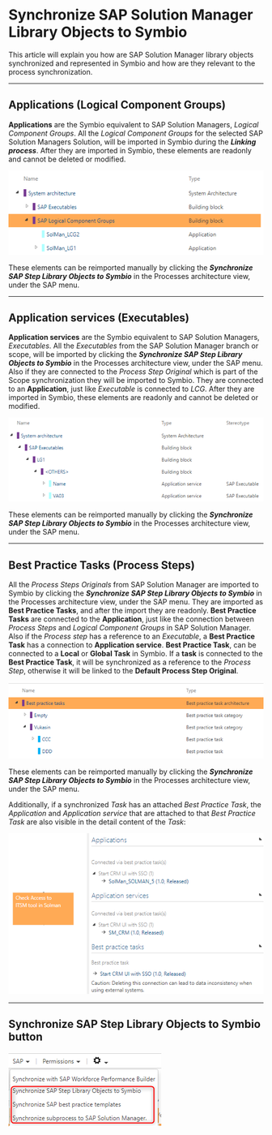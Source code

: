 # Synchronize SAP Solution Manager Library Objects to Symbio

This article will explain you how are SAP Solution Manager library objects synchronized and represented in Symbio and how are they relevant to the process synchronization.

***
## Applications (Logical Component Groups)

**Applications** are the Symbio equivalent to SAP Solution Managers, *Logical Component Groups*. All the *Logical Component Groups* for the selected 
SAP Solution Managers Solution, will be imported in Symbio during the ***Linking process***. After they are imported in Symbio, these elements are readonly
and cannot be deleted or modified.

![Test](media/Applications.png)

These elements can be reimported manually by clicking the ***Synchronize SAP Step Library Objects to Symbio*** in the Processes architecture view, under the SAP menu.

***
## Application services (Executables)

**Application services** are the Symbio equivalent to SAP Solution Managers, *Executables*. All the *Executables* from the SAP Solution Manager branch or scope, will be imported by clicking the ***Synchronize SAP Step Library Objects to Symbio*** in the Processes architecture view, under the SAP menu. Also if they are connected to the *Process Step Original* which is part of the Scope synchronization they will be imported to Symbio. They are connected to an **Application**, just like *Executable* is connected to *LCG*. After they are imported in Symbio, these elements are readonly and cannot be deleted or modified.

![Test](media/ApplicationServices.png)

These elements can be reimported manually by clicking the ***Synchronize SAP Step Library Objects to Symbio*** in the Processes architecture view, under the SAP menu.

***
## Best Practice Tasks (Process Steps)

All the *Process Steps Originals* from SAP Solution Manager are imported to Symbio by clicking the ***Synchronize SAP Step Library Objects to Symbio*** in the Processes architecture view, under the SAP menu. They are imported as **Best Practice Tasks**, and after the import they are readonly. **Best Practice Tasks** are connected to the **Application**, just like the connection between *Process Steps* and *Logical Component Groups* in SAP Solution Manager. Also if the *Process step* has a reference to an *Executable*, a **Best Practice Task** has a connection to **Application service**. **Best Practice Task**, can be connected to a **Local** or **Global Task** in Symbio. If a **task** is connected to the **Best Practice Task**, it will be
synchronized as a reference to the *Process Step*, otherwise it will be linked to the **Default Process Step Original**. 

![Test](media/BestPracticeTasks.png)

These elements can be reimported manually by clicking the ***Synchronize SAP Step Library Objects to Symbio*** in the Processes architecture view, under the SAP menu.

Additionally, if a synchronized *Task* has an attached *Best Practice Task*, the *Application* and *Application service* that are attached to that *Best Practice Task* are also visible in the detail content of the *Task*:

![Test](media/ConnectedApplications.png)

***
## Synchronize SAP Step Library Objects to Symbio button

![Test](media/HowToUse2.png)
